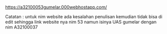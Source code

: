 https://a32100053gumelar.000webhostapp.com/

Catatan : untuk nim website ada kesalahan penulisan kemudian tidak bisa di edit sehingga link website nya nim 53 namun isinya UAS gumelar dengan nim A32100037

